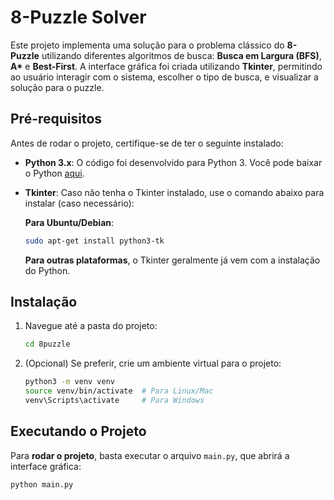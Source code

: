 # 8-Puzzle Solver

Este projeto implementa uma solução para o problema clássico do **8-Puzzle** utilizando diferentes algoritmos de busca: **Busca em Largura (BFS)**, **A\*** e **Best-First**. A interface gráfica foi criada utilizando **Tkinter**, permitindo ao usuário interagir com o sistema, escolher o tipo de busca, e visualizar a solução para o puzzle.

## **Pré-requisitos**

Antes de rodar o projeto, certifique-se de ter o seguinte instalado:

- **Python 3.x**: O código foi desenvolvido para Python 3. Você pode baixar o Python [aqui](https://www.python.org/downloads/).
- **Tkinter**: Caso não tenha o Tkinter instalado, use o comando abaixo para instalar (caso necessário):

    **Para Ubuntu/Debian**:

    ```bash
    sudo apt-get install python3-tk
    ```

    **Para outras plataformas**, o Tkinter geralmente já vem com a instalação do Python.

## **Instalação**

1. Navegue até a pasta do projeto:

    ```bash
    cd 8puzzle
    ```

2. (Opcional) Se preferir, crie um ambiente virtual para o projeto:

    ```bash
    python3 -m venv venv
    source venv/bin/activate  # Para Linux/Mac
    venv\Scripts\activate     # Para Windows
    ```

## **Executando o Projeto**

Para **rodar o projeto**, basta executar o arquivo `main.py`, que abrirá a interface gráfica:

```bash
python main.py
````